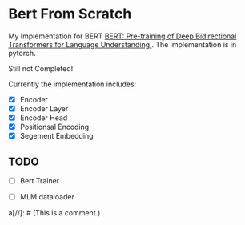 # Bert From Scratch
My Implementation for BERT [BERT: Pre-training of Deep Bidirectional Transformers for Language Understanding
](https://arxiv.org/abs/1810.04805). The implementation is in pytorch.

Still not Completed!

Currently the implementation includes:

- [x] Encoder
- [x] Encoder Layer
- [x] Encoder Head
- [x] Positionsal Encoding
- [x] Segement Embedding 

## TODO
- [ ] Bert Trainer
- [ ] MLM dataloader


a[//]: # (This is a comment.)
